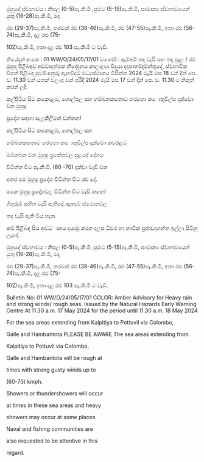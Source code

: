 මුහුදේ ස්වභාවය : නිසල (0-5)පැ.කි.මී ,සුමට (5-15)පැ.කි.මී, සාමාන්‍ය ස්වභාවයෙන් යුතු (16-28)පැ.කි.මී, මද

රළු (29-37)පැ.කි.මී, තරමක් රළු (38-46)පැ.කි.මී, රළු (47-55)පැ.කි.මී, ඉතා රළු (56-74)පැ.කි.මී, දළ රළු (75-

102)පැ.කි.මී, ඉතා දළ රළු 103 පැ.කි.මී ට වැඩි.

නියේදන්‍ අංකෙ : 01 WW/O/24/05/17/01 වර්ණෙ : ඇම්බර් තද වැසි සහ තද සුළං / රළු මුහුද පිළිබඳව අවවාදාත්මක නිදේදනය කාලගුණ විදයා දදපාර්තදම්න්තුදේ, ස්වභාවික විපත් පිළිබඳ පූර්ව අනුරු ඇඟවීදම් මධ්‍යස්ථානය විසින්ත 2024 මැයි මස 18 වන්‍ දින්‍ පෙ. ව. 11.30 වන්‍ යතක් වලංගු වන්‍ පරිදි 2024 මැයි මස 17 වන්‍ දින්‍ පෙ. ව. 11.30 ට නිකුත් කරන්‍ ලදි.

කල්පිටිය සිට කකොළඹ, ගොල්පල සහ හම්බනකතොට හරහො ක ොතුවිල්ප දක්වො වන මුහුදු

ප්‍රදේශ සඳහා සැලකිලිමත් වන්තන!

කල්පිටිය සිට කකොළඹ, ගොල්පල සහ

හම්බනකතොට හරහො ක ොතුවිල්ප දක්වො කවරළට

ඔබ්කබන වන මුහුදු ප්‍රකේශවල සුළදේ දේගය

විටින්ත විට පැ.කි.මී. (60 -70) දක්වා වැඩි වන

අතර එම මුහුදු ප්‍රදේශ විටින්ත විට රළු දේ.

කෙෙ මුහුදු ප්‍රදේශවල විටින්ත විට වැසි කහෝ

ගිගුරුම් සහිත වැසි ඇතිදේ. ඇතැම් ස්ථොනවල

තද වැසි ඇති විය හැක.

කම් පිළිබඳ සිය අවධ්‍ානය දයාමු කරන දලස ධීවර හා නාවික ප්‍රජාවදගන්ත ඉල්ලා සිටිනු ලැදේ.

මුහුදේ ස්වභාවය : නිසල (0-5)පැ.කි.මී ,සුමට (5-15)පැ.කි.මී, සාමාන්‍ය ස්වභාවයෙන් යුතු (16-28)පැ.කි.මී, මද

රළු (29-37)පැ.කි.මී, තරමක් රළු (38-46)පැ.කි.මී, රළු (47-55)පැ.කි.මී, ඉතා රළු (56-74)පැ.කි.මී, දළ රළු (75-

102)පැ.කි.මී, ඉතා දළ රළු 103 පැ.කි.මී ට වැඩි.

Bulletin No: 01 WW/O/24/05/17/01 COLOR: Amber Advisory for Heavy rain and strong winds/ rough seas. Issued by the Natural Hazards Early Warning Centre At 11.30 a.m. 17 May 2024 for the period until 11.30 a.m. 18 May 2024

For the sea areas extending from Kalpitiya to Pottuvil via Colombo,

Galle and Hambantota PLEASE BE AWARE The sea areas extending from

Kalpitiya to Pottuvil via Colombo,

Galle and Hambantota will be rough at

times with strong gusty winds up to

(60-70) kmph.

Showers or thundershowers will occur

at times in these sea areas and heavy

showers may occur at some places.

Naval and fishing communities are

also requested to be attentive in this

regard.